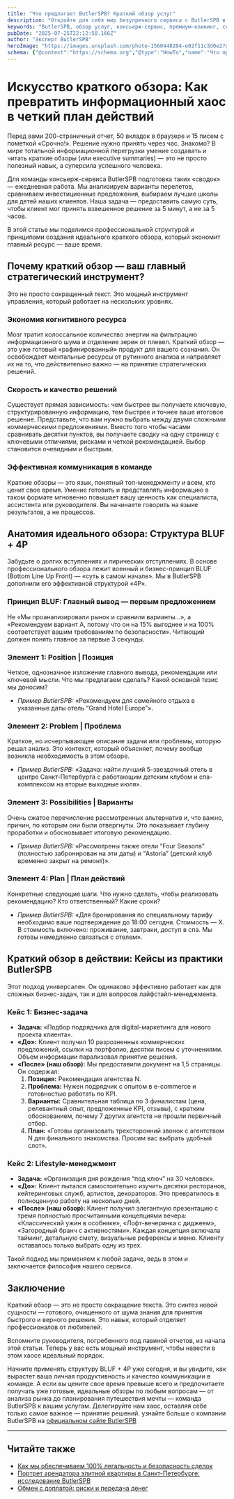 ```yaml
---
title: "Что предлагает ButlerSPB? Краткий обзор услуг"
description: "Откройте для себя мир безупречного сервиса с ButlerSPB в Санкт-Петербурге. Наш краткий обзор познакомит вас с основными услугами компании для вашего дома."
keywords: "ButlerSPB, обзор услуг, консьерж-сервис, премиум-клининг, сервисы в СПб, помощь по дому"
pubDate: "2025-07-25T22:12:58.166Z"
author: "Эксперт ButlerSPB"
heroImage: "https://images.unsplash.com/photo-1560448204-e02f11c3d0e2?q=80&w=2070&auto=format&fit=crop"
schema: {"@context":"https://schema.org","@type":"HowTo","name":"Что предлагает ButlerSPB? Краткий обзор услуг","description":"Откройте для себя мир безупречного сервиса с ButlerSPB в Санкт-Петербурге. Наш краткий обзор познакомит вас с основными услугами компании для вашего дома.","image":{"@type":"ImageObject","url":"https://images.unsplash.com/photo-1560448204-e02f11c3d0e2?q=80&w=2070&auto=format&fit=crop"},"aggregateRating":{"@type":"AggregateRating","ratingValue":"4.9","reviewCount":477,"bestRating":"5","worstRating":"1"},"publisher":{"@type":"Organization","name":"Блог ButlerSPB","logo":{"@type":"ImageObject","url":"https://butlerspb-blog.netlify.app/favicon.ico"}},"mainEntityOfPage":{"@type":"WebPage","@id":"https://butlerspb-blog.netlify.app/blog/kratkiy-obzor/"}}
---
```

# Искусство краткого обзора: Как превратить информационный хаос в четкий план действий

Перед вами 200-страничный отчет, 50 вкладок в браузере и 15 писем с пометкой «Срочно!». Решение нужно принять через час. Знакомо? В мире тотальной информационной перегрузки умение создавать и читать краткие обзоры (или executive summaries) — это не просто полезный навык, а суперсила успешного человека.

Для команды консьерж-сервиса ButlerSPB подготовка таких «сводок» — ежедневная работа. Мы анализируем варианты перелетов, сравниваем инвестиционные предложения, выбираем лучшие школы для детей наших клиентов. Наша задача — предоставить самую суть, чтобы клиент мог принять взвешенное решение за 5 минут, а не за 5 часов.

В этой статье мы поделимся профессиональной структурой и принципами создания идеального краткого обзора, который экономит главный ресурс — ваше время.

## Почему краткий обзор — ваш главный стратегический инструмент?

Это не просто сокращенный текст. Это мощный инструмент управления, который работает на нескольких уровнях.

### Экономия когнитивного ресурса
Мозг тратит колоссальное количество энергии на фильтрацию информационного шума и отделение зерен от плевел. Краткий обзор — это уже готовый «рафинированный» продукт для вашего сознания. Он освобождает ментальные ресурсы от рутинного анализа и направляет их на то, что действительно важно — на принятие стратегических решений.

### Скорость и качество решений
Существует прямая зависимость: чем быстрее вы получаете ключевую, структурированную информацию, тем быстрее и точнее ваше итоговое решение. Представьте, что вам нужно выбрать между двумя сложными коммерческими предложениями. Вместо того чтобы часами сравнивать десятки пунктов, вы получаете сводку на одну страницу с ключевыми отличиями, рисками и четкой рекомендацией. Выбор становится очевидным и быстрым.

### Эффективная коммуникация в команде
Краткие обзоры — это язык, понятный топ-менеджменту и всем, кто ценит свое время. Умение готовить и представлять информацию в таком формате мгновенно повышает вашу ценность как специалиста, ассистента или руководителя. Вы начинаете говорить на языке результатов, а не процессов.

## Анатомия идеального обзора: Структура BLUF + 4P

Забудьте о долгих вступлениях и лирических отступлениях. В основе профессионального обзора лежит военный и бизнес-принцип BLUF (Bottom Line Up Front) — «суть в самом начале». Мы в ButlerSPB дополнили его эффективной структурой «4P».

### Принцип BLUF: Главный вывод — первым предложением
Не «Мы проанализировали рынок и сравнили варианты...», а «Рекомендуем вариант А, потому что он на 15% выгоднее и на 100% соответствует вашим требованиям по безопасности». Читающий должен понять главное за первые 3 секунды.

### Элемент 1: Position | Позиция
Четкое, однозначное изложение главного вывода, рекомендации или ключевой мысли. Что мы предлагаем сделать? Какой основной тезис мы доносим?

*   *Пример ButlerSPB:* «Рекомендуем для семейного отдыха в указанные даты отель “Grand Hotel Europe”».

### Элемент 2: Problem | Проблема
Краткое, но исчерпывающее описание задачи или проблемы, которую решал анализ. Это контекст, который объясняет, почему вообще возникла необходимость в этом обзоре.

*   *Пример ButlerSPB:* «Задача: найти лучший 5-звездочный отель в центре Санкт-Петербурга с работающим детским клубом и спа-комплексом на вторые выходные июля».

### Элемент 3: Possibilities | Варианты
Очень сжатое перечисление рассмотренных альтернатив и, что важно, причин, по которым они были отвергнуты. Это показывает глубину проработки и обосновывает итоговую рекомендацию.

*   *Пример ButlerSPB:* «Рассмотрены также отели “Four Seasons” (полностью забронирован на эти даты) и “Astoria” (детский клуб временно закрыт на ремонт)».

### Элемент 4: Plan | План действий
Конкретные следующие шаги. Что нужно сделать, чтобы реализовать рекомендацию? Кто ответственный? Какие сроки?

*   *Пример ButlerSPB:* «Для бронирования по специальному тарифу необходимо ваше подтверждение до 18:00 сегодня. Стоимость — X. В стоимость включено: проживание, завтраки, доступ в спа. Мы готовы немедленно связаться с отелем».

## Краткий обзор в действии: Кейсы из практики ButlerSPB

Этот подход универсален. Он одинаково эффективно работает как для сложных бизнес-задач, так и для вопросов лайфстайл-менеджмента.

### Кейс 1: Бизнес-задача
*   **Задача:** «Подбор подрядчика для digital-маркетинга для нового проекта клиента».
*   **«До»:** Клиент получил 10 разрозненных коммерческих предложений, ссылки на портфолио, десятки писем с уточнениями. Объем информации парализовал принятие решения.
*   **«После» (наш обзор):** Мы предоставили документ на 1,5 страницы. Он содержал:
    1.  **Позиция:** Рекомендация агентства N.
    2.  **Проблема:** Нужен подрядчик с опытом в e-commerce и готовностью работать по KPI.
    3.  **Варианты:** Сравнительная таблица по 3 финалистам (цена, релевантный опыт, предложенные KPI, отзывы), с кратким обоснованием, почему 7 других агентств не прошли первичный отбор.
    4.  **План:** «Готовы организовать трехсторонний звонок с агентством N для финального знакомства. Просим вас выбрать удобный слот».

### Кейс 2: Lifestyle-менеджмент
*   **Задача:** «Организация дня рождения “под ключ” на 30 человек».
*   **«До»:** Клиент пытался самостоятельно изучить десятки ресторанов, кейтеринговых служб, артистов, декораторов. Это превратилось в полноценную работу на несколько дней.
*   **«После» (наш обзор):** Клиент получил элегантную презентацию с тремя полностью просчитанными концепциями вечера: «Классический ужин в особняке», «Лофт-вечеринка с диджеем», «Загородный бранч с активностями». Каждая концепция включала тайминг, детальную смету, визуальные референсы и меню. Клиенту оставалось только выбрать одну из трех.

Такой подход мы применяем к любой задаче, ведь в этом и заключается философия нашего сервиса.

## Заключение

Краткий обзор — это не просто сокращение текста. Это синтез новой сущности — готового, очищенного от шума знания для принятия быстрого и верного решения. Это навык, который отделяет профессионалов от любителей.

Вспомните руководителя, погребенного под лавиной отчетов, из начала этой статьи. Теперь у вас есть мощный инструмент, чтобы навести в этом хаосе идеальный порядок.

Начните применять структуру BLUF + 4P уже сегодня, и вы увидите, как вырастет ваша личная продуктивность и качество коммуникации в команде. А если вы цените свое время превыше всего и предпочитаете получать уже готовые, идеальные обзоры по любым вопросам — от анализа рынка до планирования путешествия мечты — команда ButlerSPB к вашим услугам. Делегируйте нам хаос, оставляя себе только самое важное — принятие решений. узнайте больше о компании ButlerSPB на <a href="https://butlerspb.ru/o-nas" target="_blank" rel="nofollow">официальном сайте ButlerSPB</a>

---

## Читайте также

*   [Как мы обеспечиваем 100% легальность и безопасность сделок](/blog/kak-my-obespechivaem-100-legalnost-i-bezopasnost-sdelok/)
*   [Портрет арендатора элитной квартиры в Санкт-Петербурге: исследование ButlerSPB](/blog/portret-arendatora-elitnoy-kvartiry-v-sankt-peterburge/)
*   [Обмен с доплатой: риски и передача денег](/blog/riski-pri-obmene-s-doplatoy-kak-bezopasno-peredat-dengi/)

